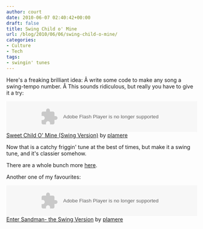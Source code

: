 ```yaml
---
author: court
date: 2010-06-07 02:40:42+00:00
draft: false
title: Swing Child o' Mine
url: /blog/2010/06/06/swing-child-o-mine/
categories:
- Culture
- Tech
tags:
- swingin' tunes
---
```


Here's a freaking brilliant idea: Â write some code to make any song a swing-tempo number. Â This sounds ridiculous, but really you have to give it a try:

<object classid="clsid:d27cdb6e-ae6d-11cf-96b8-444553540000" width="100%" codebase="http://download.macromedia.com/pub/shockwave/cabs/flash/swflash.cab#version=6,0,40,0" height="81"><embed width="100%" src="http://player.soundcloud.com/player.swf?url=http%3A%2F%2Fsoundcloud.com%2Fplamere%2Fsweet-child-o-mine-swing-version&&color=ff7700" type="application/x-shockwave-flash" allowscriptaccess="always" height="81"></embed></object>[Sweet Child O' Mine (Swing Version)](http://soundcloud.com/plamere/sweet-child-o-mine-swing-version) by [plamere](http://soundcloud.com/plamere)

Now that is a catchy friggin' tune at the best of times, but make it a swing tune, and it's classier somehow.

There are a whole bunch more [here](http://musicmachinery.com/2010/05/21/the-swinger/).

Another one of my favourites:

<object classid="clsid:d27cdb6e-ae6d-11cf-96b8-444553540000" width="100%" codebase="http://download.macromedia.com/pub/shockwave/cabs/flash/swflash.cab#version=6,0,40,0" height="81"><embed width="100%" src="http://player.soundcloud.com/player.swf?url=http%3A%2F%2Fsoundcloud.com%2Fplamere%2Fswinging-sandman&&color=ff7700" type="application/x-shockwave-flash" allowscriptaccess="always" height="81"></embed></object>[Enter Sandman- the Swing Version](http://soundcloud.com/plamere/swinging-sandman) by [plamere](http://soundcloud.com/plamere)



